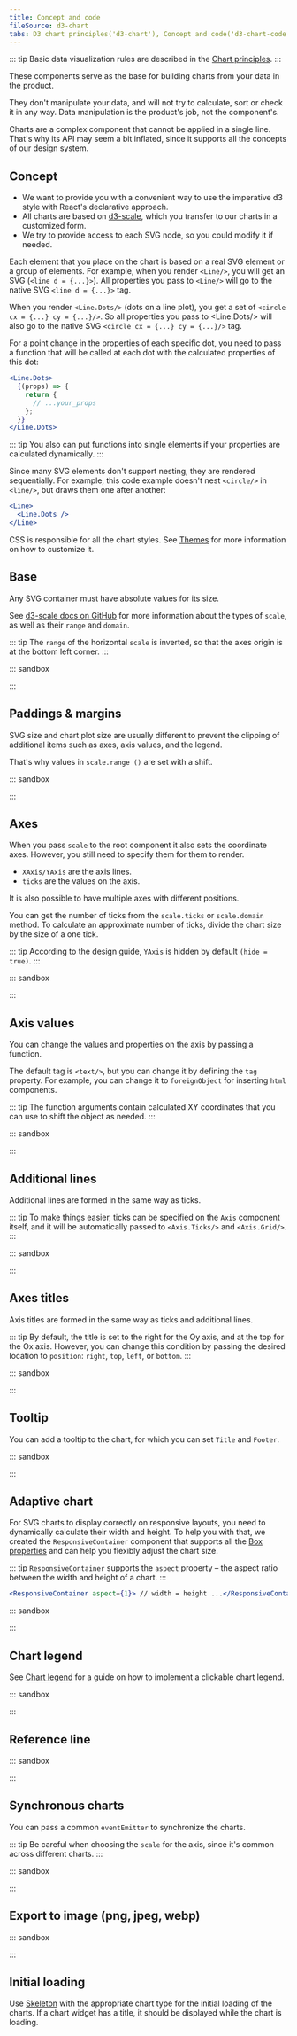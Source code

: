 ```yaml
---
title: Concept and code
fileSource: d3-chart
tabs: D3 chart principles('d3-chart'), Concept and code('d3-chart-code'), API('d3-chart-api'), A11y('d3-chart-a11y'), Changelog('d3-chart-changelog')
---
```


::: tip
Basic data visualization rules are described in the [Chart principles](/data-display/d3-chart).
:::

These components serve as the base for building charts from your data in the product.

They don't manipulate your data, and will not try to calculate, sort or check it in any way. Data manipulation is the product's job, not the component's.

Charts are a complex component that cannot be applied in a single line. That's why its API may seem a bit inflated, since it supports all the concepts of our design system.

## Concept

- We want to provide you with a convenient way to use the imperative d3 style with React's declarative approach.
- All charts are based on [d3-scale](https://github.com/d3/d3-scale), which you transfer to our charts in a customized form.
- We try to provide access to each SVG node, so you could modify it if needed.

Each element that you place on the chart is based on a real SVG element or a group of elements. For example, when you render `<Line/>`, you will get an SVG (`<line d = {...}>`). All properties you pass to `<Line/>` will go to the native SVG `<line d = {...}>` tag.

When you render `<Line.Dots/>` (dots on a line plot), you get a set of `<circle cx = {...} cy = {...}/>`. So all properties you pass to <Line.Dots/> will also go to the native SVG `<circle cx = {...} cy = {...}/>` tag.

For a point change in the properties of each specific dot, you need to pass a function that will be called at each dot with the calculated properties of this dot:

```jsx
<Line.Dots>
  {(props) => {
    return {
      // ...your_props
    };
  }}
</Line.Dots>
```

::: tip
You also can put functions into single elements if your properties are calculated dynamically.
:::

Since many SVG elements don't support nesting, they are rendered sequentially. For example, this code example doesn't nest `<circle/>` in `<line/>`, but draws them one after another:

```jsx
<Line>
  <Line.Dots />
</Line>
```

CSS is responsible for all the chart styles. See [Themes](/style/design-tokens/#themes) for more information on how to customize it.

## Base

Any SVG container must have absolute values for its size.

See [d3-scale docs on GitHub](https://github.com/d3/d3-scale) for more information about the types of `scale`, as well as their `range` and `domain`.

::: tip
The `range` of the horizontal `scale` is inverted, so that the axes origin is at the bottom left corner.
:::

::: sandbox

<script lang="tsx">
import React from 'react';
import { Plot, Line, minMax } from '@semcore/ui/d3-chart';
import { scaleLinear } from 'd3-scale';

const Demo = () => {
  const width = 500;
  const height = 300;

  const xScale = scaleLinear().range([0, width]).domain(minMax(data, 'x'));

  const yScale = scaleLinear().range([height, 0]).domain(minMax(data, 'y'));

  return (
    <Plot data={data} scale={[xScale, yScale]} width={width} height={height}>
      <Line x='x' y='y' />
    </Plot>
  );
};

const data = Array(20)
  .fill({})
  .map((d, i) => ({
    x: i,
    y: Math.random() * 10,
  }));
</script>

:::

## Paddings & margins

SVG size and chart plot size are usually different to prevent the clipping of additional items such as axes, axis values, and the legend.

That's why values in `scale.range ()` are set with a shift.

::: sandbox

<script lang="tsx">
import React from 'react';
import { Plot, Line, minMax } from '@semcore/ui/d3-chart';
import { scaleLinear } from 'd3-scale';

const Demo = () => {
  const MARGIN = 100;
  const width = 500;
  const height = 300;

  const xScale = scaleLinear()
    .range([MARGIN, width - MARGIN])
    .domain(minMax(data, 'x'));

  const yScale = scaleLinear()
    .range([height - MARGIN, MARGIN])
    .domain(minMax(data, 'y'));

  return (
    <Plot
      data={data}
      scale={[xScale, yScale]}
      width={width}
      height={height}
      style={{ border: '1px solid' }}
    >
      <Line x='x' y='y' />
    </Plot>
  );
};

const data = Array(20)
  .fill({})
  .map((d, i) => ({
    x: i,
    y: Math.random() * 10,
  }));
</script>

:::

## Axes

When you pass `scale` to the root component it also sets the coordinate axes. However, you still need to specify them for them to render.

- `XAxis/YAxis` are the axis lines.
- `ticks` are the values on the axis.

It is also possible to have multiple axes with different positions.

You can get the number of ticks from the `scale.ticks` or `scale.domain` method. To calculate an approximate number of ticks, divide the chart size by the size of a one tick.

::: tip
According to the design guide, `YAxis` is hidden by default `(hide = true)`.
:::

::: sandbox

<script lang="tsx">
import React from 'react';
import { Plot, Line, XAxis, YAxis, minMax } from '@semcore/ui/d3-chart';
import { scaleLinear } from 'd3-scale';

const Demo = () => {
  const MARGIN = 40;
  const width = 500;
  const height = 300;

  const xScale = scaleLinear()
    .range([MARGIN, width - MARGIN])
    .domain(minMax(data, 'x'));

  const yScale = scaleLinear()
    .range([height - MARGIN, MARGIN])
    .domain([0, 10]);

  return (
    <Plot data={data} scale={[xScale, yScale]} width={width} height={height}>
      <YAxis>
        <YAxis.Ticks ticks={[0, 5, 10]} />
      </YAxis>
      <XAxis>
        <XAxis.Ticks ticks={xScale.ticks(width / 50)} />
      </XAxis>
      <Line x='x' y='y' />
    </Plot>
  );
};

const data = Array(21)
  .fill({})
  .map((d, i) => ({
    x: i,
    y: Math.random() * 10,
  }));
</script>

:::

## Axis values

You can change the values and properties on the axis by passing a function.

The default tag is `<text/>`, but you can change it by defining the `tag` property. For example, you can change it to `foreignObject` for inserting `html` components.

::: tip
The function arguments contain calculated XY coordinates that you can use to shift the object as needed.
:::

::: sandbox

<script lang="tsx">
import React from 'react';
import { Plot, Line, XAxis, YAxis, minMax } from '@semcore/ui/d3-chart';
import { scaleLinear } from 'd3-scale';

const Demo = () => {
  const MARGIN = 60;
  const width = 500;
  const height = 300;

  const xScale = scaleLinear()
    .range([MARGIN, width - MARGIN])
    .domain(minMax(data, 'x'));

  const yScale = scaleLinear()
    .range([height - MARGIN, MARGIN])
    .domain([-1, 1]);

  return (
    <Plot data={data} scale={[xScale, yScale]} width={width} height={height}>
      <XAxis>
        <XAxis.Ticks ticks={xScale.ticks()} />
      </XAxis>
      <YAxis>
        <YAxis.Ticks ticks={yScale.ticks(5)}>
          {({ value }) => ({
            children: yScale.tickFormat(5, '+%')(value),
          })}
        </YAxis.Ticks>
      </YAxis>
      <Line x='x' y='y' />
    </Plot>
  );
};

const data = Array(20)
  .fill({})
  .map((d, i) => ({
    x: i,
    y: (Math.random() > 0.5 ? 1 : -1) * Math.random(),
  }));
</script>

:::

## Additional lines

Additional lines are formed in the same way as ticks.

::: tip
To make things easier, ticks can be specified on the `Axis` component itself, and it will be automatically passed to `<Axis.Ticks/>` and `<Axis.Grid/>`.
:::

::: sandbox

<script lang="tsx">
import React from 'react';
import { Plot, Line, XAxis, YAxis, minMax } from '@semcore/ui/d3-chart';
import { scaleLinear } from 'd3-scale';

const Demo = () => {
  const MARGIN = 40;
  const width = 500;
  const height = 300;

  const xScale = scaleLinear()
    .range([MARGIN, width - MARGIN])
    .domain(minMax(data, 'x'));

  const yScale = scaleLinear()
    .range([height - MARGIN, MARGIN])
    .domain([0, 10]);

  return (
    <Plot data={data} scale={[xScale, yScale]} width={width} height={height}>
      <YAxis>
        <YAxis.Ticks ticks={yScale.ticks()} />
        <YAxis.Grid ticks={yScale.ticks()} />
      </YAxis>
      <XAxis ticks={xScale.ticks()}>
        <XAxis.Ticks />
        <XAxis.Grid />
      </XAxis>
      <Line x='x' y='y' />
    </Plot>
  );
};

const data = Array(20)
  .fill({})
  .map((d, i) => ({
    x: i,
    y: Math.random() * 10,
  }));
</script>

:::

## Axes titles

Axis titles are formed in the same way as ticks and additional lines.

::: tip
By default, the title is set to the right for the Oy axis, and at the top for the Ox axis. However, you can change this condition by passing the desired location to `position`: `right`, `top`, `left`, or `bottom`.
:::

::: sandbox

<script lang="tsx">
import { Bar, XAxis, Plot, YAxis } from '@semcore/ui/d3-chart';
import React from 'react';
import { scaleBand, scaleLinear } from 'd3-scale';

const Demo = () => {
  const MARGIN = 40;
  const width = 500;
  const height = 300;
  const xScale = scaleBand()
    .range([MARGIN, width - MARGIN])
    .domain(data.map((d) => d.category))
    .paddingInner(0.4)
    .paddingOuter(0.2);
  const yScale = scaleLinear()
    .range([height - MARGIN, MARGIN])
    .domain([0, 10]);
  return (
    <Plot data={data} scale={[xScale, yScale]} width={width} height={height}>
      <YAxis>
        <YAxis.Ticks />
        <YAxis.Grid />
        <YAxis.Title>YAxis title</YAxis.Title>
      </YAxis>
      <XAxis>
        <XAxis.Ticks />
        <XAxis.Title>XAxis title</XAxis.Title>
      </XAxis>
      <Bar x='category' y='bar' />
    </Plot>
  );
};
const data = Array(5)
  .fill({})
  .map((d, i) => ({
    category: `Category ${i}`,
    bar: Math.random() * 10,
  }));
</script>

:::

## Tooltip

You can add a tooltip to the chart, for which you can set `Title` and `Footer`.

::: sandbox

<script lang="tsx">
import React from 'react';
import { Plot, Line, XAxis, YAxis, HoverLine, minMax } from '@semcore/ui/d3-chart';
import { Flex } from '@semcore/ui/flex-box';
import { Text } from '@semcore/ui/typography';
import { scaleLinear, scaleTime } from 'd3-scale';

function formatDate(value, options) {
  return new Intl.DateTimeFormat('en', options).format(value);
}

const Demo = () => {
  const MARGIN = 40;
  const width = 500;
  const height = 300;

  const xScale = scaleTime()
    .range([MARGIN, width - MARGIN])
    .domain(minMax(data, 'time'));

  const yScale = scaleLinear()
    .range([height - MARGIN, MARGIN])
    .domain([0, 10]);

  return (
    <Plot data={data} scale={[xScale, yScale]} width={width} height={height}>
      <YAxis>
        <YAxis.Ticks />
        <YAxis.Grid />
      </YAxis>
      <XAxis>
        <XAxis.Ticks>
          {({ value }) => ({
            children: formatDate(value, {
              month: 'short',
              day: 'numeric',
            }),
          })}
        </XAxis.Ticks>
      </XAxis>
      <Line x='time' y='line'>
        <Line.Dots display />
      </Line>
      <HoverLine.Tooltip x='time' wMin={100}>
        {({ xIndex }) => {
          return {
            children: (
              <>
                <HoverLine.Tooltip.Title>
                  {formatDate(data[xIndex].time, {
                    year: 'numeric',
                    month: 'long',
                    day: 'numeric',
                  })}
                </HoverLine.Tooltip.Title>
                <Flex justifyContent='space-between'>
                  <HoverLine.Tooltip.Dot mr={4}>Line</HoverLine.Tooltip.Dot>
                  <Text bold>{data[xIndex].line}</Text>
                </Flex>
                <HoverLine.Tooltip.Footer>New data start tracking!</HoverLine.Tooltip.Footer>
              </>
            ),
          };
        }}
      </HoverLine.Tooltip>
    </Plot>
  );
};

const date = new Date();
const data = Array(10)
  .fill({})
  .map((d, i) => {
    return {
      time: new Date(date.setDate(date.getDate() + 5)),
      line: Math.random() * 10,
    };
  });
</script>

:::

## Adaptive chart

For SVG charts to display correctly on responsive layouts, you need to dynamically calculate their width and height. To help you with that, we created the `ResponsiveContainer` component that supports all the [Box properties](/layout/box-system/box-api) and can help you flexibly adjust the chart size.

::: tip
`ResponsiveContainer` supports the `aspect` property – the aspect ratio between the width and height of a chart.
:::

```jsx
<ResponsiveContainer aspect={1}> // width = height ...</ResponsiveContainer>
```

::: sandbox

<script lang="tsx">
import React, { useState } from 'react';
import { scaleLinear } from 'd3-scale';
import { Line, minMax, ResponsiveContainer, XAxis, Plot, YAxis } from '@semcore/ui/d3-chart';

const Demo = () => {
  const [[width, height], setSize] = useState([0, 0]);
  const MARGIN = 40;
  const xScale = scaleLinear()
    .range([MARGIN, width - MARGIN])
    .domain(minMax(data, 'x'));
  const yScale = scaleLinear()
    .range([height - MARGIN, MARGIN])
    .domain([0, 10]);

  return (
    <ResponsiveContainer h={300} onResize={setSize}>
      <Plot data={data} scale={[xScale, yScale]} width={width} height={height}>
        <YAxis>
          <YAxis.Ticks />
          <YAxis.Grid />
        </YAxis>
        <XAxis>
          <XAxis.Ticks />
        </XAxis>
        <Line x='x' y='y'>
          <Line.Dots display />
        </Line>
      </Plot>
    </ResponsiveContainer>
  );
};

const data = Array(20)
  .fill({})
  .map((d, i) => ({
    x: i,
    y: Math.random() * 10,
  }));
</script>

:::

## Chart legend

See [Chart legend](/data-display/chart-legend/) for a guide on how to implement a clickable chart legend.

::: sandbox

<script lang="tsx">
import React, { useState } from 'react';
import { Line, minMax, XAxis, Plot, YAxis } from '@semcore/ui/d3-chart';
import { scaleLinear } from 'd3-scale';
import { Box } from '@semcore/ui/flex-box';
import Checkbox from '@semcore/ui/checkbox';

const Demo = () => {
  const [dataLegend, setDataLegend] = useState(
    Object.keys(data[0])
      .filter((name) => name !== 'x')
      .map((name) => ({ name, checked: true, opacity: false })),
  );

  const MAP_THEME = {
    y: 'orange',
    y2: 'green',
  };
  const width = 500;
  const height = 300;
  const MARGIN = 40;
  const xScale = scaleLinear()
    .range([MARGIN, width - MARGIN])
    .domain(minMax(data, 'x'));

  const yScale = scaleLinear()
    .range([height - MARGIN, MARGIN])
    .domain(dataLegend.find((item) => item.checked) ? [0, 10] : []);

  const handleChange = (name) => (checked) => {
    const newDataLegend = dataLegend.map((item) => {
      if (item.name === name) {
        return { ...item, checked };
      }
      return { ...item, opacity: checked };
    });

    setDataLegend(newDataLegend);
  };

  const handleMouseEnter = (name) => () => {
    const activeItem = dataLegend.find((item) => item.name === name);
    if (!activeItem.checked) return;
    setDataLegend((data) =>
      data.map((item) => {
        if (item.name !== name) return { ...item, opacity: true };
        return item;
      }),
    );
  };
  const handleMouseLeave = () => {
    setDataLegend(dataLegend.map((item) => ({ ...item, opacity: false })));
  };

  return (
    <>
      <Box>
        {dataLegend.map((item) => {
          return (
            <Checkbox
              key={item.name}
              onMouseEnter={handleMouseEnter(item.name)}
              onMouseLeave={handleMouseLeave}
            >
              <Checkbox.Value
                theme={MAP_THEME[item.name]}
                checked={item.checked}
                onChange={handleChange(item.name)}
              />
              <Checkbox.Text pr={4}>{item.name}</Checkbox.Text>
            </Checkbox>
          );
        })}
      </Box>
      <Plot data={data} scale={[xScale, yScale]} width={width} height={height}>
        <YAxis>
          <YAxis.Ticks />
          <YAxis.Grid />
        </YAxis>
        <XAxis>
          <XAxis.Ticks />
        </XAxis>
        {dataLegend.map(
          (item) =>
            item.checked && (
              <Line
                key={item.name}
                x='x'
                y={item.name}
                color={MAP_THEME[item.name]}
                opacity={item.opacity ? 0.3 : 1}
              />
            ),
        )}
      </Plot>
    </>
  );
};

const data = [...Array(10).keys()].map((d, i) => ({
  x: i,
  y: Math.random() * i,
  y2: Math.random() * (i + 2),
}));
</script>

:::

## Reference line

::: sandbox

<script lang="tsx">
import React from 'react';
import { scaleLinear, scaleBand } from 'd3-scale';
import { Plot, ReferenceLine, XAxis, YAxis } from '@semcore/ui/d3-chart';

const Demo = () => {
  const MARGIN = 40;
  const width = 500;
  const height = 300;

  const xScale = scaleBand()
    .range([MARGIN, width - MARGIN])
    .domain(dataBar.map((d) => d.category))
    .paddingInner(0.4)
    .paddingOuter(0.2);

  const yScale = scaleLinear()
    .range([height - MARGIN, MARGIN])
    .domain([0, 10]);

  return (
    <Plot data={dataBar} scale={[xScale, yScale]} width={width} height={height}>
      <YAxis>
        <YAxis.Ticks />
      </YAxis>
      <XAxis>
        <XAxis.Ticks />
      </XAxis>
      <ReferenceLine title='Left data' value={dataBar[0].category} />
      <ReferenceLine title='Right data' position='right' value={dataBar[1].category} />
      <ReferenceLine title='Top data' position='top' value={9} />
      <ReferenceLine title='Bottom data' position='bottom' value={3} />
      <ReferenceLine
        value={dataBar[3].category}
        strokeDasharray='3 3'
        strokeWidth='0.5'
        width='100'
      >
        <ReferenceLine.Background width='100' />
      </ReferenceLine>
    </Plot>
  );
};

const dataBar = Array(5)
  .fill({})
  .map((d, i) => ({
    category: `Category ${i}`,
    bar: i >= 3 ? Math.random() * 10 : 0,
  }));
</script>

:::

## Synchronous charts

You can pass a common `eventEmitter` to synchronize the charts.

::: tip
Be careful when choosing the `scale` for the axis, since it's common across different charts.
:::

::: sandbox

<script lang="tsx">
import React from 'react';
import { scaleLinear, scaleBand } from 'd3-scale';
import { Bar, HoverLine, HoverRect, Line, XAxis, Plot, YAxis } from '@semcore/ui/d3-chart';
import EventEmitter from '@semcore/ui/utils/eventEmitter';

const eventEmitter = new EventEmitter();

const Demo = () => {
  const [width, height] = [600, 300];
  const MARGIN = 80;

  const xScale = scaleBand()
    .domain(data.map((d) => d.date_chart))
    .range([MARGIN, width - MARGIN])
    .paddingInner(0.4)
    .paddingOuter(0.2);

  const yScale = scaleLinear()
    .domain([0, Math.max(...data.map((d) => d.download))])
    .range([height - MARGIN / 2, MARGIN / 2]);

  const getDate = (date) =>
    new Intl.DateTimeFormat('en-US', {
      month: 'short',
      day: 'numeric',
      year: 'numeric',
    }).format(date);

  return (
    <>
      <Plot
        data={data}
        scale={[xScale, yScale]}
        width={width}
        height={height}
        eventEmitter={eventEmitter}
      >
        <YAxis ticks={yScale.ticks(4)}>
          <YAxis.Ticks />
          <YAxis.Grid />
        </YAxis>
        <Line x='date_chart' y='download'>
          <Line.Dots display />
        </Line>
        <HoverLine.Tooltip x='date_chart' wMin={100}>
          {({ xIndex }) => {
            return {
              children: <>{data[xIndex].download}</>,
            };
          }}
        </HoverLine.Tooltip>
      </Plot>
      <Plot
        data={data}
        scale={[xScale, yScale]}
        width={width}
        height={height}
        eventEmitter={eventEmitter}
      >
        <YAxis ticks={yScale.ticks(4)}>
          <YAxis.Ticks />
          <YAxis.Grid />
        </YAxis>
        <XAxis>
          <XAxis.Ticks>
            {({ value, index }) => ({ children: index % 2 ? '' : getDate(value) })}
          </XAxis.Ticks>
        </XAxis>
        <HoverRect.Tooltip x='date_chart' wMin={100}>
          {({ xIndex }) => {
            return {
              children: <>{data[xIndex]?.download}</>,
            };
          }}
        </HoverRect.Tooltip>
        <Bar x='date_chart' y='download' />
      </Plot>
    </>
  );
};

const data = [...Array(10).keys()].map((d, i) => ({
  download: 172 + 10 * i,
  date_chart: 1594791280000 + 1000000000 * i,
}));
</script>

:::

## Export to image (png, jpeg, webp)

::: sandbox

<script lang="tsx">
import React from 'react';
import { scaleLinear } from 'd3-scale';
import { Line, minMax, Plot, XAxis, YAxis } from '@semcore/ui/d3-chart';
import { Flex } from '@semcore/ui/flex-box';
import DropdownMenu from '@semcore/ui/dropdown-menu';
import Button from '@semcore/ui/button';
import FileExportM from '@semcore/ui/icon/FileExport/m';

const extensions = ['png', 'jpeg', 'webp'];

const data = Array(20)
  .fill({})
  .map((_, i) => ({
    x: i,
    y: Math.random() * 10,
  }));

const Demo = () => {
  const svgRef = React.useRef<SVGSVGElement>(null);
  const width = 500;
  const height = 300;
  const MARGIN = 40;

  const xScale = scaleLinear()
    .range([MARGIN, width - MARGIN])
    .domain(minMax(data, 'x'));

  const yScale = scaleLinear()
    .range([height - MARGIN, MARGIN])
    .domain([0, 10]);

  const downloadImage = React.useCallback(
    (extention: string) => async () => {
      const svgElement = svgRef.current;
      let svgText = svgElementToSvgText(svgElement);
      svgText = svgText.replace(/(\w+)?:?xlink=/g, 'xmlns:xlink='); // Fix root xlink without namespace
      svgText = svgText.replace(/NS\d+:href/g, 'xlink:href'); // Safari NS namespace fix

      const downloadUrl = await svgText2DownloadUrl(svgText, 2 * width, 2 * height, extention);

      const link = document.createElement('a');
      link.href = downloadUrl;
      link.download = `image.${extention}`;

      link.dispatchEvent(
        new MouseEvent('click', {
          bubbles: true,
          cancelable: true,
          view: window,
        }),
      );

      setTimeout(() => {
        link.remove();
      }, 100);
    },
    [],
  );

  return (
    <Flex>
      <Plot ref={svgRef} data={data} scale={[xScale, yScale]} width={width} height={height}>
        <YAxis ticks={yScale.ticks()}>
          <YAxis.Ticks />
          <YAxis.Grid />
        </YAxis>
        <XAxis ticks={xScale.ticks()}>
          <XAxis.Ticks />
        </XAxis>
        <Line x='x' y='y'>
          <Line.Dots display />
        </Line>
      </Plot>
      <DropdownMenu>
        <DropdownMenu.Trigger tag={Button}>
          <Button.Addon>
            <FileExportM />
          </Button.Addon>
          <Button.Text>Export</Button.Text>
        </DropdownMenu.Trigger>
        <DropdownMenu.Popper wMax='257px'>
          <DropdownMenu.List>
            {extensions.map((name) => (
              <DropdownMenu.Item onClick={downloadImage(name)}>{name}</DropdownMenu.Item>
            ))}
          </DropdownMenu.List>
        </DropdownMenu.Popper>
      </DropdownMenu>
    </Flex>
  );
};

const getCSSStyles = (parentElement: Element) => {
  const selectorTextArr: string[] = [];

  for (let c = 0; c < parentElement.classList.length; c++) {
    if (!selectorTextArr.includes(`.${parentElement.classList[c]}`))
      selectorTextArr.push(`.${parentElement.classList[c]}`);
  }

  // Add Children element Ids and Classes to the list
  const nodes = parentElement.getElementsByTagName('*');
  for (let i = 0; i < nodes.length; i++) {
    const id = nodes[i].id;
    if (!selectorTextArr.includes(`#${id}`)) selectorTextArr.push(`#${id}`);

    const classes = nodes[i].classList;
    for (let c = 0; c < classes.length; c++)
      if (!selectorTextArr.includes(`.${classes[c]}`)) selectorTextArr.push(`.${classes[c]}`);
  }

  // Extract CSS Rules
  let extractedCSSText = '';
  for (let i = 0; i < document.styleSheets.length; i++) {
    const s = document.styleSheets[i];

    try {
      if (!s.cssRules) continue;
    } catch (e) {
      if (e.name !== 'SecurityError') throw e; // for Firefox
      continue;
    }

    const cssRules: any = s.cssRules;
    for (let r = 0; r < cssRules.length; r++) {
      if (
        cssRules[r].selectorText &&
        selectorTextArr.some((s) => cssRules[r].selectorText.includes(s))
      )
        extractedCSSText += cssRules[r].cssText;
    }
  }
  return extractedCSSText;
};

const appendCSS = (cssText: string, element: Element) => {
  const styleElement = document.createElement('style');
  styleElement.setAttribute('type', 'text/css');
  styleElement.innerHTML = cssText;
  const refNode = element.hasChildNodes() ? element.children[0] : null;
  element.insertBefore(styleElement, refNode);
};

const svgElementToSvgText = (svgNode: Element) => {
  svgNode.setAttribute('xlink', 'http://www.w3.org/1999/xlink');
  const cssStyleText = getCSSStyles(svgNode);
  appendCSS(cssStyleText, svgNode);

  const serializer = new XMLSerializer();

  const svgString = serializer.serializeToString(svgNode);

  return svgString;
};

const svgText2DownloadUrl = async (
  svg: string,
  width: number,
  height: number,
  format: string,
) =>
  new Promise<string>((resolve, reject) => {
    const imgsrc = `data:image/svg+xml;base64,${btoa(unescape(encodeURIComponent(svg)))}`;

    const canvas = document.createElement('canvas');
    const context = canvas.getContext('2d');

    canvas.width = width;
    canvas.height = height;

    const image = new Image();
    image.onload = function () {
      context.clearRect(0, 0, width, height);
      context.drawImage(image, 0, 0, width, height);

      const img = canvas.toDataURL(`image/${format}`);
      resolve(img);
    };
    image.onerror = reject;

    image.src = imgsrc;
  });
</script>

:::

## Initial loading

Use [Skeleton](/components/skeleton/) with the appropriate chart type for the initial loading of the charts. If a chart widget has a title, it should be displayed while the chart is loading.

